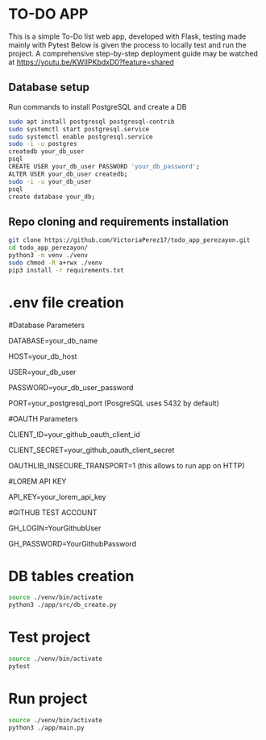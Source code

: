 # TO-DO APP

This is a simple To-Do list web app, developed with Flask, testing made mainly with Pytest
Below is given the process to locally test and run the project.
A comprehensive step-by-step deployment guide may be watched at https://youtu.be/KWIIPKbdxD0?feature=shared

## Database setup

Run commands to install PostgreSQL and create a DB
```bash
sudo apt install postgresql postgresql-contrib
sudo systemctl start postgresql.service
sudo systemctl enable postgresql.service
sudo -i -u postgres
createdb your_db_user
psql
CREATE USER your_db_user PASSWORD 'your_db_password';
ALTER USER your_db_user createdb;
sudo -i -u your_db_user
psql
create database your_db;
```

## Repo cloning and requirements installation

```bash
git clone https://github.com/VictoriaPerez17/todo_app_perezayon.git
cd todo_app_perezayon/
python3 -m venv ./venv
sudo chmod -R a+rwx ./venv
pip3 install -r requirements.txt
```

# .env file creation

#Database Parameters


DATABASE=your_db_name

HOST=your_db_host

USER=your_db_user

PASSWORD=your_db_user_password

PORT=your_postgresql_port (PosgreSQL uses 5432 by default)

#OAUTH Parameters

CLIENT_ID=your_github_oauth_client_id

CLIENT_SECRET=your_github_oauth_client_secret

OAUTHLIB_INSECURE_TRANSPORT=1 (this allows to run app on HTTP)

#LOREM API KEY

API_KEY=your_lorem_api_key

#GITHUB TEST ACCOUNT

GH_LOGIN=YourGithubUser

GH_PASSWORD=YourGithubPassword

# DB tables creation

```bash
source ./venv/bin/activate
python3 ./app/src/db_create.py
```

# Test project

```bash
source ./venv/bin/activate
pytest
```

# Run project

```bash
source ./venv/bin/activate
python3 ./app/main.py
```